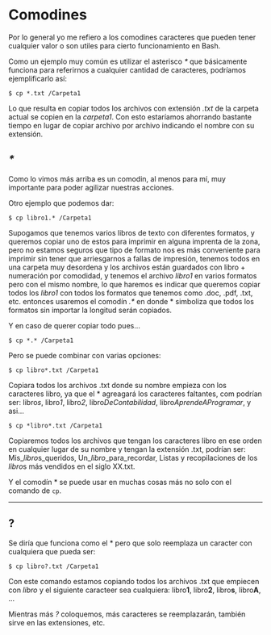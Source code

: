 # Comodines

Por lo general yo me refiero a los comodines caracteres que pueden tener cualquier valor o son utiles para cierto funcionamiento en Bash.

Como un ejemplo muy común es utilizar el asterisco *\** que básicamente funciona para referirnos a cualquier cantidad de caracteres, podríamos ejemplificarlo así:

    $ cp *.txt /Carpeta1

Lo que resulta en copiar todos los archivos con extensión *.txt* de la carpeta actual se copien en la *carpeta1*. Con esto estaríamos ahorrando bastante tiempo en lugar de copiar archivo por archivo indicando el nombre con su extensión.

## *\**

Como lo vimos más arriba es un comodin, al menos para mí, muy importante para poder agilizar nuestras acciones.

Otro ejemplo que podemos dar:

    $ cp libro1.* /Carpeta1

Supogamos que tenemos varios libros de texto con diferentes formatos, y queremos copiar uno de estos para imprimir en alguna imprenta de la zona, pero no estamos seguros que tipo de formato nos es más conveniente para imprimir sin tener que arriesgarnos a fallas de impresión, tenemos todos en una carpeta muy desordena y los archivos están guardados con libro + numeración por comodidad, y tenemos el archivo *libro1* en varios formatos pero con el mismo nombre, lo que haremos es indicar que queremos copiar todos los *libro1* con todos los formatos que tenemos como .doc, .pdf, .txt, etc. entonces usaremos el comodín *.\** en donde \* simboliza que todos los formatos sin importar la longitud serán copiados.

Y en caso de querer copiar todo pues...

    $ cp *.* /Carpeta1

Pero se puede combinar con varias opciones:

    $ cp libro*.txt /Carpeta1

Copiara todos los archivos .txt donde su nombre empieza con los caracteres libro, ya que el \* agreagará los caracteres faltantes, com podrían ser: libro*s*, libro*1*, libro*2*, libro*DeContabilidad*, libro*AprendeAProgramar*, y asi...

    $ cp *libro*.txt /Carpeta1

Copiaremos todos los archivos que tengan los caracteres libro en ese orden en cualquier lugar de su nombre y tengan la extensión .txt, podrían ser: Mis_*libro*s_queridos, Un_*libro*_para_recordar, Listas y recopilaciones de los *libro*s más vendidos en el siglo XX.txt.

Y el comodín \* se puede usar en muchas cosas más no solo con el comando de `cp`.

---
## ?

Se diría que funciona como el \* pero que solo reemplaza un caracter con cualquiera que pueda ser:

    $ cp libro?.txt /Carpeta1

Con este comando estamos copiando todos los archivos .txt que empiecen con *libro* y el siguiente caracteer sea cualquiera: libro**1**, libro**2**, libro**s**, libro**A**, ...

Mientras más *?* coloquemos, más caracteres se reemplazarán, también sirve en las extensiones, etc.



